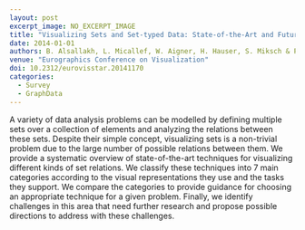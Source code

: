```yaml
---
layout: post
excerpt_image: NO_EXCERPT_IMAGE
title: "Visualizing Sets and Set-typed Data: State-of-the-Art and Future Challenges"
date: 2014-01-01
authors: B. Alsallakh, L. Micallef, W. Aigner, H. Hauser, S. Miksch & P. Rodgers
venue: "Eurographics Conference on Visualization"
doi: 10.2312/eurovisstar.20141170
categories:
  - Survey
  - GraphData
---
```

A variety of data analysis problems can be modelled by defining multiple sets over a collection of elements and analyzing the relations between these sets. Despite their simple concept, visualizing sets is a non-trivial problem due to the large number of possible relations between them. We provide a systematic overview of state-of-the-art techniques for visualizing different kinds of set relations. We classify these techniques into 7 main categories according to the visual representations they use and the tasks they support. We compare the categories to provide guidance for choosing an appropriate technique for a given problem. Finally, we identify challenges in this area that need further research and propose possible directions to address with these challenges.
